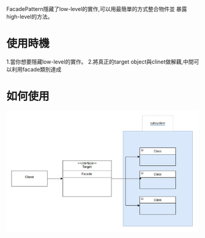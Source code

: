 FacadePattern隱藏了low-level的實作,可以用最簡單的方式整合物件並
暴露high-level的方法。
# 使用時機
1.當你想要隱藏low-level的實作。
2.將真正的target object與clinet做解藕,中間可以利用facade類別達成
# 如何使用
![FacadePattern](FacadePattern.jpg)